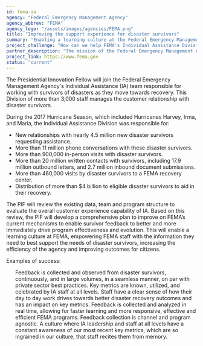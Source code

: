 ```yaml
---
id: fema-ia
agency: "Federal Emergency Management Agency"
agency_abbrev: "FEMA"
agency_logo: "/assets/images/agencies/FEMA.png"
title: "Improving the support experience for disaster survivors"
summary: "Enabling a learning culture at the Federal Emergency Management Agency (FEMA), empowering FEMA staff with the information they need to best support the needs of disaster survivors, increasing the efficiency of the agency and improving outcomes for citizens."
project_challenge: "How can we help FEMA's Individual Assistance Division leverage their limited resources to make the biggest impact and ensure the assistance FEMA provides after a disaster is prioritized to meet the most important needs of disaster survivors?"
partner_description: "The mission of the Federal Emergency Management Agency (FEMA) is to help people before, during, and after disasters. After large disasters, FEMA provides a suite of assistance to eligible individuals, families, and households to help with their recovery."
project_link: https://www.fema.gov
status: "current"
---
```

The Presidential Innovation Fellow will join the Federal Emergency Management Agency's Individual Assistance (IA) team responsible for working with survivors of disasters as they move towards recovery. This Division of more than 3,000 staff manages the customer relationship with disaster survivors.

During the 2017 Hurricane Season, which included Hurricanes Harvey, Irma, and Maria, the Individual Assistance Division was responsible for:
<ul>
<li>New relationships with nearly 4.5 million new disaster survivors requesting assistance.</li>
<li>More than 11 million phone conversations with these disaster survivors.</li>
<li>More than 900,000 in-person visits with disaster survivors.</li>
<li>More than 20 million written contacts with survivors, including 17.9 million outbound letters, and 2.7 million inbound document submissions.</li>
<li>More than 460,000 visits by disaster survivors to a FEMA recovery center.</li>
<li>Distribution of more than $4 billion to eligible disaster survivors to aid in their recovery.</li>
</ul>

The PIF will review the existing data, team and program structure to evaluate the overall customer experience capability of IA. Based on this review, the PIF will develop a comprehensive plan to improve on FEMA’s current mechanisms to enable survivor feedback to better and more immediately drive program effectiveness and evolution. This will enable a learning culture at FEMA, empowering FEMA staff with the information they need to best support the needs of disaster survivors, increasing the efficiency of the agency and improving outcomes for citizens.

Examples of success:
<ul>
Feedback is collected and observed from disaster survivors, continuously, and in large volumes, in a seamless manner, on par with private sector best practices.
Key metrics are known, utilized, and celebrated by IA staff at all levels.  Staff have a clear sense of how their day to day work drives towards better disaster recovery outcomes and has an impact on key metrics.
Feedback is collected and analyzed in real time, allowing for faster learning and more responsive, effective and efficient FEMA programs.
Feedback collection is channel and program agnostic.
A culture where IA leadership and staff at all levels have a constant awareness of our most recent key metrics, which are so ingrained in our culture, that staff recites them from memory.
